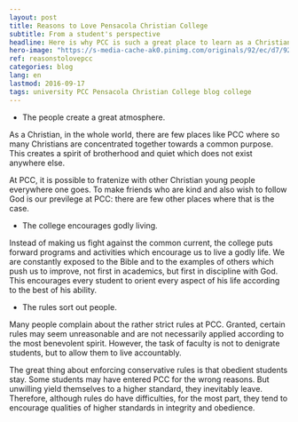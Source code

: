 ```yaml
---
layout: post
title: Reasons to Love Pensacola Christian College
subtitle: From a student's perspective
headline: Here is why PCC is such a great place to learn as a Christian student.
hero-image: "https://s-media-cache-ak0.pinimg.com/originals/92/ec/d7/92ecd79bc54eb766ece7ee2b67a3176a.jpg"
ref: reasonstolovepcc
categories: blog
lang: en
lastmod: 2016-09-17
tags: university PCC Pensacola Christian College blog college
---
```

<ul><li>The people create a great atmosphere.</li></ul>
As a Christian, in the whole world, there are few places like PCC where so many Christians are concentrated together towards a common purpose. This creates a spirit of brotherhood and quiet which does not exist anywhere else.

At PCC, it is possible to fratenize with other Christian young people everywhere one goes. To make friends who are kind and also wish to follow God is our previlege at PCC: there are few other places where that is the case.
<ul><li>The college encourages godly living.</li></ul>
Instead of making us fight against the common current, the college puts forward programs and activities which encourage us to live a godly life. We are constantly exposed to the Bible and to the examples of others which push us to improve, not first in academics, but first in discipline with God. This encourages every student to orient every aspect of his life according to the best of his ability.
<ul><li>The rules sort out people.</li></ul>
Many people complain about the rather strict rules at PCC. Granted, certain rules may seem unreasonable and are not necessarily applied according to the most benevolent spirit. However, the task of faculty is not to denigrate students, but to allow them to live accountably.

The great thing about enforcing conservative rules is that obedient students stay. Some students may have entered PCC for the wrong reasons. But unwilling yield themselves to a higher standard, they inevitably leave. Therefore, although rules do have difficulties, for the most part, they tend to encourage qualities of higher standards in integrity and obedience.
